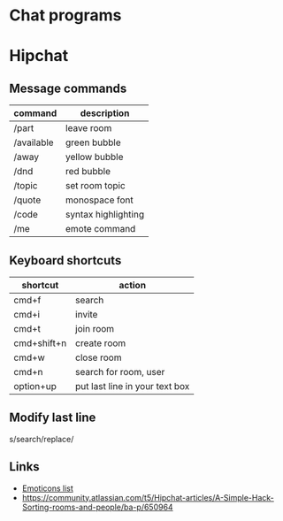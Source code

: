 # Chat programs


# Hipchat


## Message commands

| command    | description         |
|---------- |------------------- |
| /part      | leave room          |
| /available | green bubble        |
| /away      | yellow bubble       |
| /dnd       | red bubble          |
| /topic     | set room topic      |
| /quote     | monospace font      |
| /code      | syntax highlighting |
| /me        | emote command       |


## Keyboard shortcuts

| shortcut    | action                         |
|----------- |------------------------------ |
| cmd+f       | search                         |
| cmd+i       | invite                         |
| cmd+t       | join room                      |
| cmd+shift+n | create room                    |
| cmd+w       | close room                     |
| cmd+n       | search for room, user          |
| option+up   | put last line in your text box |


## Modify last line

s/search/replace/


## Links

-   [Emoticons list](https://www.hipchat.com/emoticons)
-   <https://community.atlassian.com/t5/Hipchat-articles/A-Simple-Hack-Sorting-rooms-and-people/ba-p/650964>